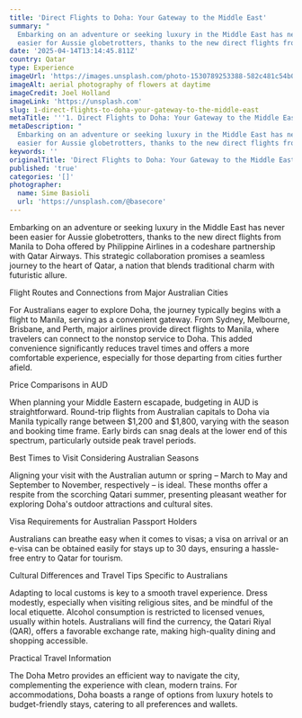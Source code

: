 ```yaml
---
title: 'Direct Flights to Doha: Your Gateway to the Middle East'
summary: "
  Embarking on an adventure or seeking luxury in the Middle East has never been
  easier for Aussie globetrotters, thanks to the new direct flights from ..."
date: '2025-04-14T13:14:45.811Z'
country: Qatar
type: Experience
imageUrl: 'https://images.unsplash.com/photo-1530789253388-582c481c54b0'
imageAlt: aerial photography of flowers at daytime
imageCredit: Joel Holland
imageLink: 'https://unsplash.com'
slug: 1-direct-flights-to-doha-your-gateway-to-the-middle-east
metaTitle: '''1. Direct Flights to Doha: Your Gateway to the Middle East'''
metaDescription: "
  Embarking on an adventure or seeking luxury in the Middle East has never been
  easier for Aussie globetrotters, thanks to the new direct flights from ..."
keywords: ''
originalTitle: 'Direct Flights to Doha: Your Gateway to the Middle East'
published: 'true'
categories: '[]'
photographer:
  name: Sime Basioli
  url: 'https://unsplash.com/@basecore'
---
```








Embarking on an adventure or seeking luxury in the Middle East has never been easier for Aussie globetrotters, thanks to the new direct flights from Manila to Doha offered by Philippine Airlines in a codeshare partnership with Qatar Airways. This strategic collaboration promises a seamless journey to the heart of Qatar, a nation that blends traditional charm with futuristic allure.

Flight Routes and Connections from Major Australian Cities

For Australians eager to explore Doha, the journey typically begins with a flight to Manila, serving as a convenient gateway. From Sydney, Melbourne, Brisbane, and Perth, major airlines provide direct flights to Manila, where travelers can connect to the nonstop service to Doha. This added convenience significantly reduces travel times and offers a more comfortable experience, especially for those departing from cities further afield.

Price Comparisons in AUD

When planning your Middle Eastern escapade, budgeting in AUD is straightforward. Round-trip flights from Australian capitals to Doha via Manila typically range between $1,200 and $1,800, varying with the season and booking time frame. Early birds can snag deals at the lower end of this spectrum, particularly outside peak travel periods.

Best Times to Visit Considering Australian Seasons

Aligning your visit with the Australian autumn or spring – March to May and September to November, respectively – is ideal. These months offer a respite from the scorching Qatari summer, presenting pleasant weather for exploring Doha's outdoor attractions and cultural sites.

Visa Requirements for Australian Passport Holders

Australians can breathe easy when it comes to visas; a visa on arrival or an e-visa can be obtained easily for stays up to 30 days, ensuring a hassle-free entry to Qatar for tourism.

Cultural Differences and Travel Tips Specific to Australians

Adapting to local customs is key to a smooth travel experience. Dress modestly, especially when visiting religious sites, and be mindful of the local etiquette. Alcohol consumption is restricted to licensed venues, usually within hotels. Australians will find the currency, the Qatari Riyal (QAR), offers a favorable exchange rate, making high-quality dining and shopping accessible.

Practical Travel Information

The Doha Metro provides an efficient way to navigate the city, complementing the experience with clean, modern trains. For accommodations, Doha boasts a range of options from luxury hotels to budget-friendly stays, catering to all preferences and wallets.
